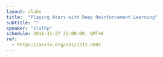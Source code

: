 ```yaml
---
layout: clubs
title:  "Playing Atari with Deep Reinforcement Learning"
subtitle: ""
speaker: "zlslhp"
schedule: 2016-11-27 22:00:00, GMT+8
ref: 
  - https://arxiv.org/abs/1312.5602
---
```



